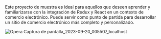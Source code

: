 Este proyecto de muestra es ideal para aquellos que deseen aprender y familiarizarse con la integración de Redux y React en un contexto de comercio electrónico. Puede servir como punto de partida para desarrollar un sitio de comercio electrónico más completo y personalizado.

![Opera Captura de pantalla_2023-09-20_005507_localhost](https://github.com/josseLara/FerreMart-Ecommerce-sample/assets/99273526/76cd07cc-699d-4b84-801d-a6df95b09f79)
